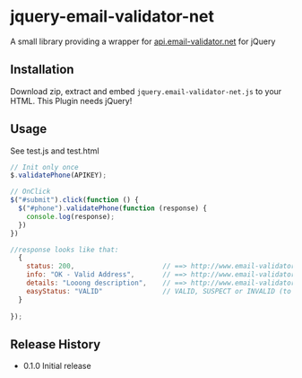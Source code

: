 jquery-email-validator-net
=========

A small library providing a wrapper for [api.email-validator.net](http://www.email-validator.net/email-adresse-pruefen-online-api.html) for jQuery

## Installation
  Download zip, extract and embed `jquery.email-validator-net.js` to your HTML.
  This Plugin needs jQuery!
## Usage
See test.js and test.html
  ```js
  // Init only once
  $.validatePhone(APIKEY);

  // OnClick
  $("#submit").click(function () {
    $("#phone").validatePhone(function (response) {
      console.log(response);
    })
  })
  
  //response looks like that: 
    { 
      status: 200,                      // ==> http://www.email-validator.net/email-verification-results.html
      info: "OK - Valid Address",       // ==> http://www.email-validator.net/email-verification-results.html
      details: "Looong description",    // ==> http://www.email-validator.net/email-verification-results.html
      easyStatus: "VALID"               // VALID, SUSPECT or INVALID (to keep it simple)
    }
    
  });
  ```

## Release History

* 0.1.0 Initial release
